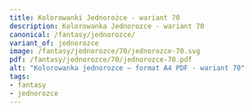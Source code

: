 ```yaml
---
title: Kolorowanki Jednorożce - wariant 70
description: Kolorowanka Jednorozce - wariant 70
canonical: /fantasy/jednorozce/
variant_of: jednorozce
image: /fantasy/jednorozce/70/jednorozce-70.svg
pdf: /fantasy/jednorozce/70/jednorozce-70.pdf
alt: "Kolorowanka jednorozce – format A4 PDF - wariant 70"
tags:
- fantasy
- jednorozce
---
```

